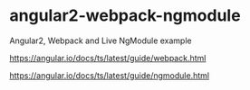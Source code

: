 # angular2-webpack-ngmodule
Angular2, Webpack and Live NgModule example


https://angular.io/docs/ts/latest/guide/webpack.html

https://angular.io/docs/ts/latest/guide/ngmodule.html
